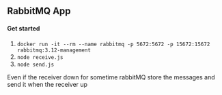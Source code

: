 ## RabbitMQ App


#### Get started

1. `docker run -it --rm --name rabbitmq -p 5672:5672 -p 15672:15672 rabbitmq:3.12-management`
2. `node receive.js`
3. `node send.js`

Even if the receiver down for sometime rabbitMQ store the messages and send it when the receiver up
